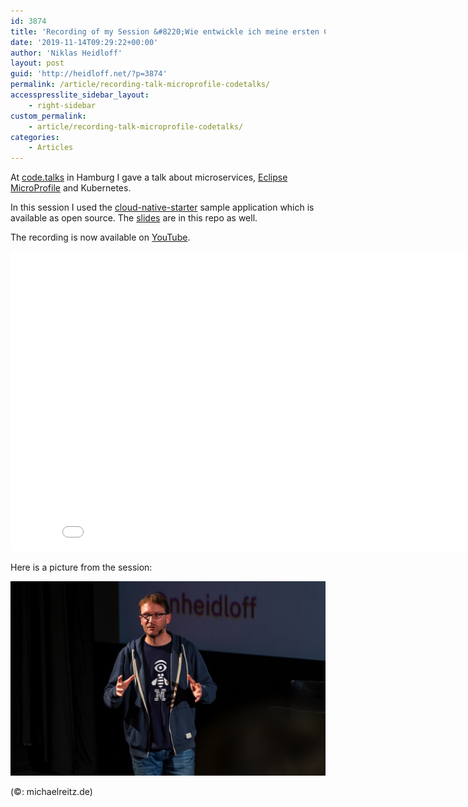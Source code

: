 ```yaml
---
id: 3874
title: 'Recording of my Session &#8220;Wie entwickle ich meine ersten Cloud-nativen Applikationen mit Java?&#8221;'
date: '2019-11-14T09:29:22+00:00'
author: 'Niklas Heidloff'
layout: post
guid: 'http://heidloff.net/?p=3874'
permalink: /article/recording-talk-microprofile-codetalks/
accesspresslite_sidebar_layout:
    - right-sidebar
custom_permalink:
    - article/recording-talk-microprofile-codetalks/
categories:
    - Articles
---
```


At [code.talks](https://www.codetalks.de/) in Hamburg I gave a talk about microservices, [Eclipse MicroProfile](https://microprofile.io/) and Kubernetes.

In this session I used the [cloud-native-starter](https://github.com/ibm/cloud-native-starter) sample application which is available as open source. The [slides](https://github.com/IBM/cloud-native-starter/blob/master/documentation/FirstCloudNativeApplicationsJava.pdf) are in this repo as well.

The recording is now available on [YouTube](https://www.youtube.com/watch?v=oabKnZO2mUA).

<iframe allowfullscreen="" frameborder="0" height="480" src="//www.youtube.com/embed/oabKnZO2mUA" width="853"></iframe>

Here is a picture from the session:

![image](/assets/img/2019/11/niklas-codetalks.jpg)

(©: michaelreitz.de)